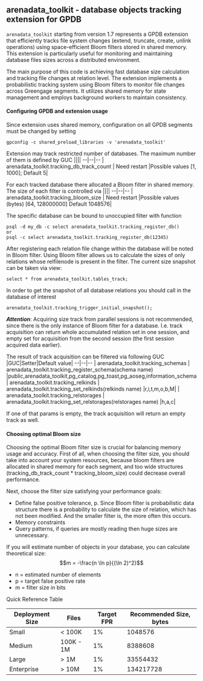 ## arenadata_toolkit - database objects tracking extension for GPDB

`arenadata_toolkit` starting from version 1.7 represents a GPDB extension that efficiently tracks file system changes (extend, truncate, create, unlink operations) using space-efficient Bloom filters stored in shared memory. This extension is particularly useful for monitoring and maintaining database files sizes across a distributed environment.

The main purpose of this code is achieving fast database size calculation and tracking file changes at relation
level. The extension implements a probabilistic tracking system using Bloom filters to monitor file changes across Greengage segments. It utilizes shared memory for state management and employs background workers to maintain consistency. 

#### Configuring GPDB and extension usage
Since extension uses shared memory, configuration on all GPDB segments must be changed by setting
```shell script
gpconfig -c shared_preload_libraries -v 'arenadata_toolkit'
```
Extension may track restricted number of databases. The maximum number of them is defined by GUC
||||
--|--|--
| arenadata_toolkit.tracking_db_track_count | Need restart |Possible values [1, 1000]; Default 5|

For each tracked database there allocated a Bloom filter in shared memory. The size of each filter is controlled via
||||
--|--|--
| arenadata_toolkit.tracking_bloom_size | Need restart |Possible values (bytes) [64, 128000000] Default 1048576|

The specific database can be bound to unoccupied filter with function
```shell script
psql -d my_db -c select arenadata_toolkit.tracking_register_db()
or
psql -c select arenadata_toolkit.tracking_register_db(12345)
```
After registering each relation file change within the database will be noted in Bloom filter.
Using Bloom filter allows us to calculate the sizes of only relations whose relfilenode is present in the filter.
The current size snapshot can be taken via view:
```
select * from arenadata_toolkit.tables_track;
```
In order to get the snapshot of all database relations you should call in the database of interest
```
arenadata_toolkit.tracking_trigger_initial_snapshot();
```

***Attention***:  Acquiring size track from parallel sessions is not recommended, since there is the only
instance of Bloom filter for a database. I.e. track acquisition can return whole accumulated relation set
in one session, and empty set for acquisition from the second session (the first session acquired data earlier). 

The result of track acquisition can be filtered via following GUC
|GUC|Setter|Default value|
--|--|--
| arenadata_toolkit.tracking_schemas | arenadata_toolkit.tracking_register_schema(schema name) |public,arenadata_toolkit,pg_catalog,pg_toast,pg_aoseg,information_schema
| arenadata_toolkit.tracking_relkinds | arenadata_toolkit.tracking_set_relkinds(relkinds name) |r,i,t,m,o,b,M|
| arenadata_toolkit.tracking_relstorages | arenadata_toolkit.tracking_set_relstorages(relstorages name) |h,a,c|

If one of that params is empty, the track acquisition will return an empty track as well.

#### Choosing optimal Bloom size

Choosing the optimal Bloom filter size is crucial for balancing memory usage and accuracy.
First of all, when choosing the filter size, you should take into account your system resources, because bloom filters are allocated in shared memory for each segment, and too wide structures (tracking_db_track_count * tracking_bloom_size) could decrease overall performance.

Next, choose the filter size satisfying your performance goals:
- Define false positive tolerance, p. Since Bloom filter is probabilistic data structure there is a probability to calculate the size of relation, which has not been modified. And the smaller filter is, the more often this occurs.
- Memory constraints 
- Query patterns, if queries are mostly reading then huge sizes are unnecessary.

If you will estimate number of objects in your database, you can calculate theoretical size:
$$m = -\frac{n \ln p}{(\ln 2)^2}$$
- n = estimated number of elements
- p = target false positive rate
- m = filter size in bits

Quick Reference Table

 Deployment Size | Files      | Target FPR | Recommended Size, bytes|
|----------------|------------|------------|------------------------|
| Small          | < 100K     | 1%         | 1048576                |
| Medium         | 100K - 1M  | 1%         | 8388608                |
| Large          | > 1M       | 1%         | 33554432               |
| Enterprise     | > 10M      | 1%         | 134217728              |